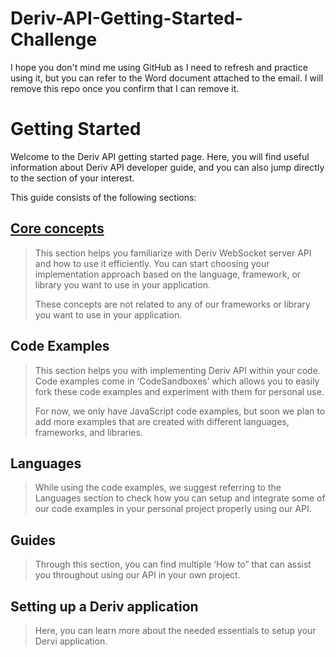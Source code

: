 # Deriv-API-Getting-Started-Challenge
I hope you don't mind me using GitHub as I need to refresh and practice using it, but you can refer to the Word document attached to the email.
I will remove this repo once you confirm that I can remove it.

# Getting Started
Welcome to the Deriv API getting started page. Here, you will find useful information about Deriv API developer guide, and you can also jump directly to the section of your interest.

This guide consists of the following sections:
## [Core concepts](https://github.com/SG-Eddin/Deriv-API-Getting-Started-Challenge/blob/main/Core%20concepts)
 > This section helps you familiarize with Deriv WebSocket server API and how to use it efficiently. You can start choosing your implementation approach based on the language, framework, or library you want to use in your application.
 >
 > These concepts are not related to any of our frameworks or library you want to use in your application.

## Code Examples
 > This section helps you with implementing Deriv API within your code. Code examples come in ‘CodeSandboxes’ which allows you to easily fork these code examples and experiment with them for personal use.
 >
 > For now, we only have JavaScript code examples, but soon we plan to add more examples that are created with different languages, frameworks, and libraries.

## Languages
 > While using the code examples, we suggest referring to the Languages section to check how you can setup and integrate some of our code examples in your personal project properly using our API.

## Guides
 > Through this section, you can find multiple ‘How to” that can assist you throughout using our API in your own project.

## Setting up a Deriv application
 > Here, you can learn more about the needed essentials to setup your Dervi application.


